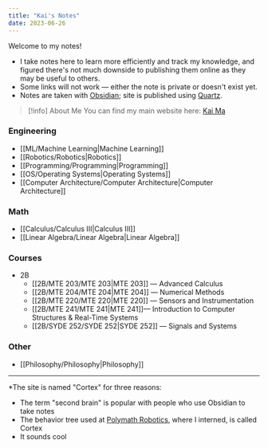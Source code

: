 ```yaml
---
title: "Kai's Notes"
date: 2023-06-26
---
```

Welcome to my notes!
- I take notes here to learn more efficiently and track my knowledge, and figured there's not much downside to publishing them online as they may be useful to others. 
- Some links will not work — either the note is private or doesn't exist yet.
- Notes are taken with [Obsidian](https://obsidian.md); site is published using [Quartz](https://quartz.jzhao.xyz).

>[!info] About Me
>You can find my main website here: [Kai Ma](https://k78ma.github.io)

### Engineering
- [[ML/Machine Learning|Machine Learning]]
- [[Robotics/Robotics|Robotics]]
- [[Programming/Programming|Programming]]
- [[OS/Operating Systems|Operating Systems]]
- [[Computer Architecture/Computer Architecture|Computer Architecture]]

### Math
- [[Calculus/Calculus III|Calculus III]]
- [[Linear Algebra/Linear Algebra|Linear Algebra]]

### Courses
- 2B
	- [[2B/MTE 203/MTE 203|MTE 203]] — Advanced Calculus
	- [[2B/MTE 204/MTE 204|MTE 204]] — Numerical Methods
	- [[2B/MTE 220/MTE 220|MTE 220]] — Sensors and Instrumentation
	- [[2B/MTE 241/MTE 241|MTE 241]]— Introduction to Computer Structures & Real-Time Systems
	- [[2B/SYDE 252/SYDE 252|SYDE 252]] — Signals and Systems

### Other
- [[Philosophy/Philosophy|Philosophy]]
---
\*The site is named "Cortex" for three reasons:
- The term "second brain" is popular with people who use Obsidian to take notes
- The behavior tree used at [Polymath Robotics](https://polymathrobotics.com/), where I interned, is called Cortex
- It sounds cool
